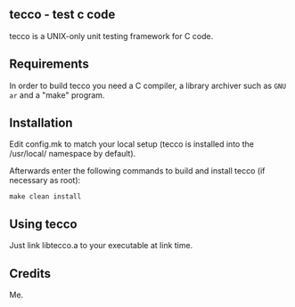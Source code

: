 tecco - test c code
-------------------
tecco is a UNIX-only unit testing framework for C code.

Requirements
------------
In order to build tecco you need a C compiler, a library archiver such
as `GNU ar` and a "make" program.

Installation
------------
Edit config.mk to match your local setup (tecco is installed into the
/usr/local/ namespace by default).

Afterwards enter the following commands to build and install tecco (if
necessary as root):

    make clean install

Using tecco
------------
Just link libtecco.a to your executable at link time.

Credits
-------
Me.